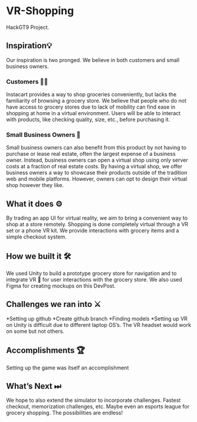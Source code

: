 # VR-Shopping

HackGT9 Project.

## Inspiration💡
Our inspiration is two pronged. We believe in both customers and small business owners. 

### Customers 👴🧓
Instacart provides a way to shop groceries conveniently, but lacks the familiarity of browsing a grocery store. We believe that people who do not have access to grocery stores due to lack of mobility can find ease in shopping at home in a virtual environment. Users will be able to interact with products, like checking quality, size, etc., before purchasing it. 

### Small Business Owners 🏪
Small business owners can also benefit from this product by not having to purchase or lease real estate, often the largest expense of a business owner. Instead, business owners can open a virtual shop using only server costs at a fraction of real estate costs. By having a virtual shop, we offer business owners a way to showcase their products outside of the tradition web and mobile platforms. However, owners can opt to design their virtual shop however they like.

## What it does ⚙️
By trading an app UI for virtual reality, we aim to bring a convenient way to shop at a store remotely. Shopping is done completely virtual through a VR set or a phone VR kit. We provide interactions with grocery items and a simple checkout system. 

## How we built it 🛠
We used Unity to build a prototype grocery store for navigation and to integrate VR 🥽 for user interactions with the grocery store. We also used Figma for creating mockups on this DevPost.

## Challenges we ran into ⚔️
*Setting up github
*Create github branch
*Finding models
*Setting up VR on Unity is difficult due to different laptop OS’s. The VR headset would work on some but not others.

## Accomplishments 🏆
Setting up the game was itself an accomplishment

## What’s Next ⏭
We hope to also extend the simulator to incorporate challenges. Fastest checkout, memorization challenges, etc. Maybe even an esports league for grocery shopping. The possibilities are endless!

